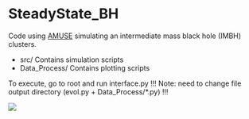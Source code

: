 # SteadyState_BH
Code using [AMUSE](https://amuse.readthedocs.io/en/latest/) simulating an intermediate mass black hole (IMBH) clusters.


- src/ Contains simulation scripts
- Data\_Process/ Contains plotting scripts

To execute, go to root and run interface.py
!!! Note: need to change file output directory (evol.py + Data_Process/*.py) !!!

![](https://imgur.com/a/gWdje2c)
